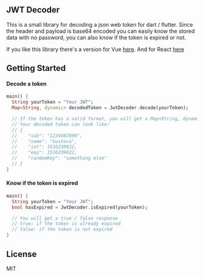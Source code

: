 ## JWT Decoder

This is a small library for decoding a json web token for dart / flutter. Since the header and payload is base64 encoded you can easily know the stored data with no password, you can also know if the token is expired or not.

If you like this library there's a version for Vue [here](https://github.com/gustavo0197/vue-easy-jwt). And for React [here](https://github.com/gustavo0197/react-jwt)

## Getting Started

#### Decode a token

```dart
main() {
  String yourToken = "Your JWT";
  Map<String, dynamic> decodedToken = JwtDecoder.decode(yourToken);

  // If the token has a valid format, you will get a Map<String, dynamic>
  // Your decoded token can look like:
  // {
  //    "sub": "1234567890",
  //    "name": "Gustavo",
  //    "iat": 1516239022,
  //    "exp": 1516239022,
  //    "randomKey": "something else"
  // }
}
```

#### Know if the token is expired

```dart
main() {
  String yourToken = "Your JWT";
  bool hasExpired = JwtDecoder.isExpired(yourToken);

  // You will get a true / false response
  // true: if the token is already expired
  // false: if the token is not expired
}
```

## License

MIT
